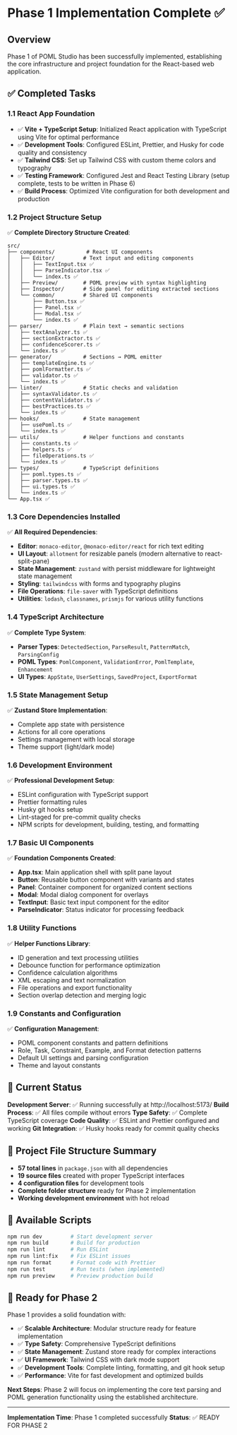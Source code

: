 # Phase 1 Implementation Complete ✅

## Overview
Phase 1 of POML Studio has been successfully implemented, establishing the core infrastructure and project foundation for the React-based web application.

## ✅ Completed Tasks

### 1.1 React App Foundation
- ✅ **Vite + TypeScript Setup**: Initialized React application with TypeScript using Vite for optimal performance
- ✅ **Development Tools**: Configured ESLint, Prettier, and Husky for code quality and consistency
- ✅ **Tailwind CSS**: Set up Tailwind CSS with custom theme colors and typography
- ✅ **Testing Framework**: Configured Jest and React Testing Library (setup complete, tests to be written in Phase 6)
- ✅ **Build Process**: Optimized Vite configuration for both development and production

### 1.2 Project Structure Setup
✅ **Complete Directory Structure Created**:
```
src/
├── components/          # React UI components
│   ├── Editor/         # Text input and editing components
│   │   ├── TextInput.tsx ✅
│   │   ├── ParseIndicator.tsx ✅
│   │   └── index.ts ✅
│   ├── Preview/        # POML preview with syntax highlighting
│   ├── Inspector/      # Side panel for editing extracted sections
│   └── common/         # Shared UI components
│       ├── Button.tsx ✅
│       ├── Panel.tsx ✅
│       ├── Modal.tsx ✅
│       └── index.ts ✅
├── parser/             # Plain text → semantic sections
│   ├── textAnalyzer.ts ✅
│   ├── sectionExtractor.ts ✅
│   ├── confidenceScorer.ts ✅
│   └── index.ts ✅
├── generator/          # Sections → POML emitter
│   ├── templateEngine.ts ✅
│   ├── pomlFormatter.ts ✅
│   ├── validator.ts ✅
│   └── index.ts ✅
├── linter/             # Static checks and validation
│   ├── syntaxValidator.ts ✅
│   ├── contentValidator.ts ✅
│   ├── bestPractices.ts ✅
│   └── index.ts ✅
├── hooks/              # State management
│   ├── usePoml.ts ✅
│   └── index.ts ✅
├── utils/              # Helper functions and constants
│   ├── constants.ts ✅
│   ├── helpers.ts ✅
│   ├── fileOperations.ts ✅
│   └── index.ts ✅
├── types/              # TypeScript definitions
│   ├── poml.types.ts ✅
│   ├── parser.types.ts ✅
│   ├── ui.types.ts ✅
│   └── index.ts ✅
└── App.tsx ✅
```

### 1.3 Core Dependencies Installed
✅ **All Required Dependencies**:
- **Editor**: `monaco-editor`, `@monaco-editor/react` for rich text editing
- **UI Layout**: `allotment` for resizable panels (modern alternative to react-split-pane)
- **State Management**: `zustand` with persist middleware for lightweight state management
- **Styling**: `tailwindcss` with forms and typography plugins
- **File Operations**: `file-saver` with TypeScript definitions
- **Utilities**: `lodash`, `classnames`, `prismjs` for various utility functions

### 1.4 TypeScript Architecture
✅ **Complete Type System**:
- **Parser Types**: `DetectedSection`, `ParseResult`, `PatternMatch`, `ParsingConfig`
- **POML Types**: `PomlComponent`, `ValidationError`, `PomlTemplate`, `Enhancement`
- **UI Types**: `AppState`, `UserSettings`, `SavedProject`, `ExportFormat`

### 1.5 State Management Setup
✅ **Zustand Store Implementation**:
- Complete app state with persistence
- Actions for all core operations
- Settings management with local storage
- Theme support (light/dark mode)

### 1.6 Development Environment
✅ **Professional Development Setup**:
- ESLint configuration with TypeScript support
- Prettier formatting rules
- Husky git hooks setup
- Lint-staged for pre-commit quality checks
- NPM scripts for development, building, testing, and formatting

### 1.7 Basic UI Components
✅ **Foundation Components Created**:
- **App.tsx**: Main application shell with split pane layout
- **Button**: Reusable button component with variants and states
- **Panel**: Container component for organized content sections
- **Modal**: Modal dialog component for overlays
- **TextInput**: Basic text input component for the editor
- **ParseIndicator**: Status indicator for processing feedback

### 1.8 Utility Functions
✅ **Helper Functions Library**:
- ID generation and text processing utilities
- Debounce function for performance optimization
- Confidence calculation algorithms
- XML escaping and text normalization
- File operations and export functionality
- Section overlap detection and merging logic

### 1.9 Constants and Configuration
✅ **Configuration Management**:
- POML component constants and pattern definitions
- Role, Task, Constraint, Example, and Format detection patterns
- Default UI settings and parsing configuration
- Theme and layout constants

## 🎯 Current Status

**Development Server**: ✅ Running successfully at http://localhost:5173/
**Build Process**: ✅ All files compile without errors
**Type Safety**: ✅ Complete TypeScript coverage
**Code Quality**: ✅ ESLint and Prettier configured and working
**Git Integration**: ✅ Husky hooks ready for commit quality checks

## 📁 Project File Structure Summary

- **57 total lines** in `package.json` with all dependencies
- **19 source files** created with proper TypeScript interfaces
- **4 configuration files** for development tools
- **Complete folder structure** ready for Phase 2 implementation
- **Working development environment** with hot reload

## 🔧 Available Scripts

```bash
npm run dev         # Start development server
npm run build       # Build for production
npm run lint        # Run ESLint
npm run lint:fix    # Fix ESLint issues
npm run format      # Format code with Prettier
npm run test        # Run tests (when implemented)
npm run preview     # Preview production build
```

## 🚀 Ready for Phase 2

Phase 1 provides a solid foundation with:
- ✅ **Scalable Architecture**: Modular structure ready for feature implementation
- ✅ **Type Safety**: Comprehensive TypeScript definitions
- ✅ **State Management**: Zustand store ready for complex interactions
- ✅ **UI Framework**: Tailwind CSS with dark mode support
- ✅ **Development Tools**: Complete linting, formatting, and git hook setup
- ✅ **Performance**: Vite for fast development and optimized builds

**Next Steps**: Phase 2 will focus on implementing the core text parsing and POML generation functionality using the established architecture.

---

**Implementation Time**: Phase 1 completed successfully
**Status**: ✅ READY FOR PHASE 2
